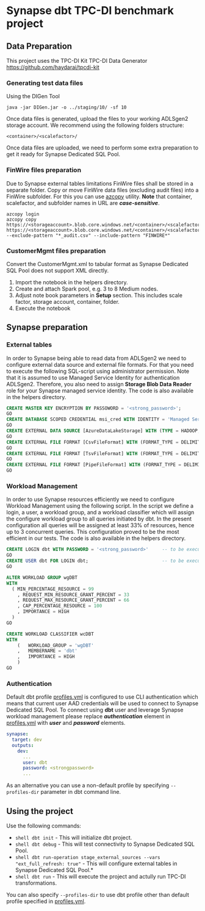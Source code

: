 # Synapse dbt TPC-DI benchmark project

## Data Preparation
This project uses the TPC-DI Kit TPC-DI Data Generator https://github.com/haydarai/tpcdi-kit

### Generating test data files
Using the DIGen Tool

```shell
java -jar DIGen.jar -o ../staging/10/ -sf 10
```
Once data files is generated, upload the files to your working ADLSgen2 storage account. We recommend using the following folders structure:
```
<container>/<scalefactor>/
```
Once data files are uploaded,  we need to perform some extra preparation to get it ready for Synapse Dedicated SQL Pool.

### FinWire files preparation
Due to Synapse external tables limitations FinWire files shall be stored in a separate folder.
Copy or move FinWire data files (excluding audit files) into a FinWire subfolder. For this you can use [azcopy](https://learn.microsoft.com/en-us/azure/storage/common/storage-use-azcopy-v10) utility.
**Note** that container, scalefactor, and subfolder names in URL are ***case-sensitive***.

```shell
azcopy login
azcopy copy https://<storageaccount>.blob.core.windows.net/<container>/<scalefactor>/Batch1/* https://<storageaccount>.blob.core.windows.net/<container>/<scalefactor>/Batch1/FinWire --exclude-pattern "*_audit.csv" --include-pattern "FINWIRE*"
```

### CustomerMgmt files preparation
Convert the CustomerMgmt.xml to tabular format as Synapse Dedicated SQL Pool does not support XML directly.
1. Import the notebook in the helpers directory.
2. Create and attach Spark pool, e.g. 3 to 8 Medium nodes.
3. Adjust note book parameters in **Setup** section. This includes scale factor, storage account, container, folder.
4. Execute the notebook

## Synapse preparation
### External tables
In order to Synapse being able to read data from ADLSgen2 we need to configure external data source and external file formats. For that you need to execute the following SQL-script using administrator permission. Note that it is assumed to use Managed Service Identity for authentication ADLSgen2. Therefore, you also need to assign **Storage Blob Data Reader** role for your Synapse managed service identity.
The code is also available in the helpers directory.

```sql
CREATE MASTER KEY ENCRYPTION BY PASSOWORD = '<strong_password>';
GO
CREATE DATABASE SCOPED CREDENTIAL msi_cred WITH IDENTITY = 'Managed Service Identity';
GO
CREATE EXTERNAL DATA SOURCE [AzureDataLakeStorage] WITH (TYPE = HADOOP, LOCATION = N'abfss://<container>@<storageaccount>.dfs.core.windows.net', CREDENTIAL = [msi_cred]);
GO
CREATE EXTERNAL FILE FORMAT [CsvFileFormat] WITH (FORMAT_TYPE = DELIMITEDTEXT, FORMAT_OPTIONS (FIELD_TERMINATOR = N',', FIRST_ROW = 1, USE_TYPE_DEFAULT = False));
GO
CREATE EXTERNAL FILE FORMAT [TsvFileFormat] WITH (FORMAT_TYPE = DELIMITEDTEXT, FORMAT_OPTIONS (FIELD_TERMINATOR = N'\t', FIRST_ROW = 1, USE_TYPE_DEFAULT = False));
GO
CREATE EXTERNAL FILE FORMAT [PipeFileFormat] WITH (FORMAT_TYPE = DELIMITEDTEXT, FORMAT_OPTIONS (FIELD_TERMINATOR = N'|', FIRST_ROW = 1, USE_TYPE_DEFAULT = False));
GO
```

### Workload Management
In order to use Synapse resources efficiently we need to configure Workload Management using the following script. In the script we define a login, a user, a workload group, and a workload classifier which will assign the configure workload group to all queries initiated by dbt.
In the present configuration all queries will be assigned at least 33% of resources, hence up to 3 concurrent queries. This configuration proved to be the most efficient in our tests.
The code is also available in the helpers directory.

```sql
CREATE LOGIN dbt WITH PASSWORD = '<strong_password>'     -- to be executed in master database
GO
CREATE USER dbt FOR LOGIN dbt;                           -- to be executed in actual TPC-DI database
GO

ALTER WORKLOAD GROUP wgDBT
WITH
  ( MIN_PERCENTAGE_RESOURCE = 99              
    , REQUEST_MIN_RESOURCE_GRANT_PERCENT = 33  
    , REQUEST_MAX_RESOURCE_GRANT_PERCENT = 66
    , CAP_PERCENTAGE_RESOURCE = 100
    , IMPORTANCE = HIGH
  )
GO

CREATE WORKLOAD CLASSIFIER wcDBT  
WITH  
    (   WORKLOAD_GROUP = 'wgDBT'  
    ,   MEMBERNAME = 'dbt' 
    ,   IMPORTANCE = HIGH
    )
GO
```

### Authentication
Default dbt profile [profiles.yml](./profiles.yml) is configured to use CLI authentication which means that current user AAD credentials will be used to connect to Synapse Dedicated SQL Pool. To connect using **dbt** user and leverage Synapse workload management please replace ***authentication*** element in [profiles.yml](./profiles.yml) with ***user*** and ***password*** elements.
```yaml
synapse:
  target: dev
  outputs:
    dev:
      ...
      user: dbt
      password: <strongpassword>
      ...
```

As an alternative you can use a non-default profile by specifying ```--profiles-dir``` parameter in dbt command line. 

## Using the project

Use the following commands:
- ```shell dbt init``` - This will initialize dbt project.
- ```shell dbt debug``` - This will test connectivity to Synapse Dedicated SQL Pool.
- ```shell dbt run-operation stage_external_sources --vars "ext_full_refresh: true"``` - This will configure external tables in Synapse Dedicated SQL Pool.*
- ```shell dbt run``` - This will execute the project and actully run TPC-DI transformations.

You can also specify ```--profiles-dir``` to use dbt profile other than default profile specified in [profiles.yml](./profiles.yml).
